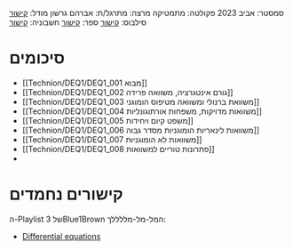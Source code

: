 סמסטר: אביב 2023
פקולטה: מתמטיקה
מרצה: 
מתרגל/ת: אברהם גרשון
מודל: [קישור](https://moodle2223.technion.ac.il/course/view.php?id=2721)
סילבוס: [קישור](https://moodle2223.technion.ac.il/pluginfile.php/382258/mod_resource/content/3/%D7%A1%D7%9C%D7%91%D7%95%D7%A1%20%D7%95%D7%93%D7%A3%20%D7%9E%D7%99%D7%93%D7%A2.pdf)
	ספר: [קישור](https://tutorial.math.lamar.edu/Classes/DE/DE.aspx)
	חשבוניה: [קישור](https://heshbonia.co/product/%d7%9e%d7%93%d7%a8-%d7%97-104131-%d7%9b%d7%95%d7%9c%d7%9c/)

# סיכומים
- [[Technion/DEQ1/DEQ1_001 מבוא]]
- [[Technion/DEQ1/DEQ1_002 גורם אינטגרציה, משוואה פרידה]]
- [[Technion/DEQ1/DEQ1_003 משוואת ברנולי ומשוואה מטיפוס הומוגני]]
- [[Technion/DEQ1/DEQ1_004 משוואות מדויקות, משפחות אורתוגונליות]]
- [[Technion/DEQ1/DEQ1_005 משפט קיום ויחידות]]
- [[Technion/DEQ1/DEQ1_006 משוואות לינאריות הומוגניות מסדר גבוה]]
- [[Technion/DEQ1/DEQ1_007 משוואות לא הומוגניות]]
- [[Technion/DEQ1/DEQ1_008 פתרונות טוריים למשוואות]]
- 

# קישורים נחמדים
ה-Playlist של 3Blue1Brown המל-מל-מללללך:
- [Differential equations](https://youtube.com/playlist?list=PLZHQObOWTQDNPOjrT6KVlfJuKtYTftqH6)